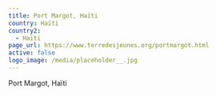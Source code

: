 ```yaml
---
title: Port Margot, Haïti
country: Haïti
country2:
  - Haïti
page_url: https://www.terredesjeunes.org/portmargot.html
active: false
logo_image: /media/placeholder__.jpg
---
```

Port Margot, Haïti
